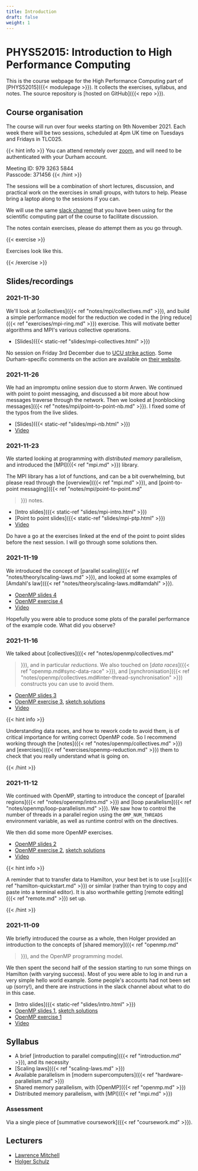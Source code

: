 ```yaml
---
title: Introduction
draft: false
weight: 1
---
```


# PHYS52015: Introduction to High Performance Computing

This is the course webpage for the High Performance Computing part of
[PHYS52015]({{< modulepage >}}). It collects the exercises, syllabus,
and notes. The source repository is [hosted on GitHub]({{< repo >}}).

## Course organisation

The course will run over four weeks starting on 9th November 2021.
Each week there will be two sessions, scheduled at 4pm UK time on
Tuesdays and Fridays in TLC025.

{{< hint info >}}
You can attend remotely over
[zoom](https://durhamuniversity.zoom.us/j/97932635844?pwd=aG9JNThyYTVBSkJKMlVRVUxKNzM2QT09),
and will need to be authenticated with your Durham account.

Meeting ID: 979 3263 5844  
Passcode: 371456
{{< /hint >}}

The sessions will be a combination of short lectures, discussion, and
practical work on the exercises in small groups, with tutors to help.
Please bring a laptop along to the sessions if you can.

We will use the same [slack
channel](https://blackboard.durham.ac.uk/ultra/courses/_5721_1/outline)
that you have been using for the scientific computing part of the
course to facilitate discussion.

The notes contain exercises, please do attempt them as you go through.

{{< exercise >}}

Exercises look like this.

{{< /exercise >}}


## Slides/recordings

### 2021-11-30

We'll look at [collectives]({{< ref "notes/mpi/collectives.md" >}}),
and build a simple performance model for the reduction we coded in the
[ring reduce]({{< ref "exercises/mpi-ring.md" >}}) exercise. This will
motivate better algorithms and MPI's various collective operations.

- [Slides]({{< static-ref "slides/mpi-collectives.html" >}})

No session on Friday 3rd December due to [UCU strike
action](https://www.ucu.org.uk/hedisputes). Some Durham-specific
comments on the action are available on [their
website](http://durhamucu.org.uk/why-are-strikes-necessary-and-important-for-staff-and-students/).



### 2021-11-26

We had an impromptu online session due to storm Arwen. We continued
with point to point messaging, and discussed a bit more about how
messages traverse through the network. Then we looked at [nonblocking
messages]({{< ref "notes/mpi/point-to-point-nb.md" >}}). I fixed some
of the typos from the live slides.

- [Slides]({{< static-ref "slides/mpi-nb.html" >}})
- [Video](https://durham.cloud.panopto.eu/Panopto/Pages/Viewer.aspx?id=5305d970-2a86-49f4-aa9d-adec012cf2bf)

### 2021-11-23

We started looking at programming with _distributed memory_
parallelism, and introduced the [MPI]({{< ref "mpi.md" >}})
library.

The MPI library has a lot of functions, and can be a bit overwhelming,
but please read through the [overview]({{< ref "mpi.md" >}}),
and [point-to-point messaging]({{< ref "notes/mpi/point-to-point.md"
>}}) notes.

- [Intro slides]({{< static-ref "slides/mpi-intro.html" >}})
- [Point to point slides]({{< static-ref "slides/mpi-ptp.html" >}})
- [Video](https://durham.cloud.panopto.eu/Panopto/Pages/Viewer.aspx?id=0f8a5e4f-cb37-45b3-bbd8-ade901493e85)

Do have a go at the exercises linked at the end of the point to point
slides before the next session. I will go through some solutions then.

### 2021-11-19

We introduced the concept of [parallel scaling]({{< ref
"notes/theory/scaling-laws.md" >}}), and looked at some examples of
[Amdahl's law]({{< ref "notes/theory/scaling-laws.md#amdahl" >}}).

- [OpenMP slides 4](https://rpubs.com/iamholger/837106)
- [OpenMP exercise 4](https://rpubs.com/iamholger/837117)
- [Video](https://durham.cloud.panopto.eu/Panopto/Pages/Viewer.aspx?id=aa88594b-79f9-41ba-b1af-ade50130f10a)

Hopefully you were able to produce some plots of the parallel
performance of the example code. What did you observe?

### 2021-11-16

We talked about [collectives]({{< ref "notes/openmp/collectives.md"
>}}), and in particular _reductions_. We also touched on [_data
races_]({{< ref "openmp.md#sync-data-race" >}}), and
[synchronisation]({{< ref
"notes/openmp/collectives.md#inter-thread-synchronisation" >}})
constructs you can use to avoid them.

- [OpenMP slides 3](https://rpubs.com/iamholger/836014)
- [OpenMP exercise 3](https://rpubs.com/iamholger/835619), [sketch solutions](https://rpubs.com/iamholger/836059)
- [Video](https://durham.cloud.panopto.eu/Panopto/Pages/Viewer.aspx?id=b1ebdacf-6cf1-4634-b7ce-ade20145956d)

{{< hint info >}}

Understanding data races, and how to rework code to avoid them, is of
critical importance for writing correct OpenMP code. So I recommend
working through the [notes]({{< ref "notes/openmp/collectives.md" >}})
and [exercises]({{< ref "exercises/openmp-reduction.md" >}}) them to
check that you really understand what is going on.

{{< /hint >}}

### 2021-11-12

We continued with OpenMP, starting to introduce the concept of
[parallel regions]({{< ref "notes/openmp/intro.md" >}}) and [loop
parallelism]({{< ref "notes/openmp/loop-parallelism.md" >}}). We saw how to
control the number of threads in a parallel region using the
`OMP_NUM_THREADS` environment variable, as well as runtime control
with on the directives.

We then did some more OpenMP exercises.

- [OpenMP slides 2](https://rpubs.com/iamholger/834246)
- [OpenMP exercise 2](https://rpubs.com/iamholger/834247), [sketch
  solutions](https://rpubs.com/iamholger/833883)
- [Video](https://durham.cloud.panopto.eu/Panopto/Pages/Viewer.aspx?id=315b6af3-d5c7-4e49-864c-adde013eaa04)

{{< hint info >}}

A reminder that to transfer data to Hamilton, your best bet is to use
[`scp`]({{< ref "hamilton-quickstart.md" >}}) or similar (rather than
trying to copy and paste into a terminal editor). It is also
worthwhile getting [remote editing]({{< ref "remote.md" >}}) set up.

{{< /hint >}}

### 2021-11-09

We briefly introduced the course as a whole, then Holger provided an
introduction to the concepts of [shared memory]({{< ref "openmp.md"
>}}), and the OpenMP programming model.

We then spent the second half of the session starting to run some
things on Hamilton (with varying success). Most of you were able to
log in and run a very simple hello world example. Some people's
accounts had not been set up (sorry!), and there are instructions in
the slack channel about what to do in this case.

- [Intro slides]({{< static-ref "slides/intro.html" >}})
- [OpenMP slides 1](https://rpubs.com/iamholger/834248), [sketch solutions](https://rpubs.com/iamholger/831650)
- [OpenMP exercise 1](https://rpubs.com/iamholger/832782)
- [Video](https://durham.cloud.panopto.eu/Panopto/Pages/Viewer.aspx?id=600b4905-9539-4e5f-b849-adda0095585a)

## Syllabus

- A brief [introduction to parallel computing]({{< ref
  "introduction.md" >}}), and its necessity
- [Scaling laws]({{< ref "scaling-laws.md" >}})
- Available parallelism in [modern supercomputers]({{< ref
  "hardware-parallelism.md" >}})
- Shared memory parallelism, with [OpenMP]({{< ref
  "openmp.md" >}})
- Distributed memory parallelism, with [MPI]({{< ref "mpi.md" >}})

### Assessment

Via a single piece of [summative coursework]({{< ref "coursework.md" >}}).


## Lecturers

- [Lawrence Mitchell](mailto:lawrence.mitchell@durham.ac.uk)
- [Holger Schulz](https://www.ippp.dur.ac.uk/~hschulz/)
